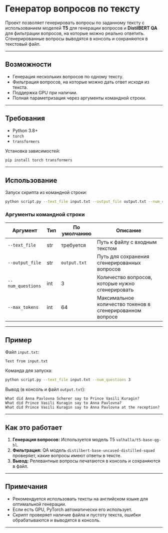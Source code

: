 # Генератор вопросов по тексту

Проект позволяет генерировать вопросы по заданному тексту с использованием моделей **T5** для генерации вопросов и **DistilBERT QA** для фильтрации вопросов, на которые можно реально ответить. Сгенерированные вопросы выводятся в консоль и сохраняются в текстовый файл.

---

## Возможности

- Генерация нескольких вопросов по одному тексту.
- Фильтрация вопросов, на которые можно дать ответ исходя из текста.
- Поддержка GPU при наличии.
- Полная параметризация через аргументы командной строки.

---

## Требования

- Python 3.8+
- `torch`
- `transformers`

Установка зависимостей:

```bash
pip install torch transformers
```

---

## Использование

Запуск скрипта из командной строки:

```bash
python script.py --text_file input.txt --output_file output.txt --num_questions 5 --max_tokens 64
```

### Аргументы командной строки

| Аргумент | Тип | По умолчанию | Описание |
|----------|-----|--------------|----------|
| `--text_file` | str | требуется | Путь к файлу с входным текстом |
| `--output_file` | str | `output.txt` | Путь для сохранения сгенерированных вопросов |
| `--num_questions` | int | 3 | Количество вопросов, которые нужно сгенерировать |
| `--max_tokens` | int | 64 | Максимальное количество токенов в сгенерированном вопросе |

---

## Пример

Файл `input.txt`:

```
Text from input.txt
```

Команда для запуска:

```bash
python script.py --text_file input.txt --num_questions 3
```

Вывод (в консоль и файл `output.txt`):

```
What did Anna Pavlovna Scherer say to Prince Vasili Kuragin?
What did Prince Vasili Kuragin say to Anna Pavlovna?
What did Prince Vasili Kuragin say to Anna Pavlovna at the reception?
```

---

## Как это работает

1. **Генерация вопросов:** Используется модель T5 `valhalla/t5-base-qg-hl`.
2. **Фильтрация:** QA модель `distilbert-base-uncased-distilled-squad` проверяет, какие вопросы имеют ответы в тексте.
3. **Вывод:** Релевантные вопросы печатаются в консоль и сохраняются в файл.

---

## Примечания

- Рекомендуется использовать тексты на английском языке для оптимальной генерации.
- Если есть GPU, PyTorch автоматически его использует.
- Скрипт проверяет наличие файла и пустоту текста, ошибки обрабатываются и выводятся в консоль.

---


